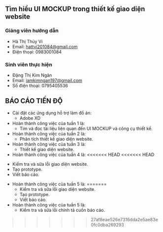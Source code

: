 ## Tìm hiểu UI MOCKUP trong thiết kế giao diện website ##
### Giảng viên hướng dẫn ###
  - Hà Thị Thúy Vi
  - Email: hattvi201084@gmail.com
  - Điện thoại: 0983001084
### Sinh viên thực hiện ###
  - Đặng Thị Kim Ngân
  - Email: iamkimngan197@gmail.com
  - Số điện thoại: 0795405536
## BÁO CÁO TIẾN ĐỘ ##
- Cài đặt các ứng dụng hỗ trợ làm đồ án:
  + Adobe XD
- Hoàn thành công việc của tuần 1 là:
  + Tìm và đọc tài liệu liên quan đến UI MOCKUP và công cụ thiết kế.
- Hoàn thành công việc của tuần 2 là:
  + Phân tích thiết kế giao diện website.
- Hoàn thành công việc của tuần 3 là:
  + Thiết kế giao diện website.
- Hoàn thành công việc của tuần 4 là:
<<<<<<< HEAD
<<<<<<< HEAD
 + Kiểm tra và sữa lỗi giao diện website.
 + Tạo prototype.
 + Viết báo cáo.
- Hoàn thành công việc của tuần 5 là: 
=======
  + Kiểm tra và sữa lỗi giao diện website.
  + Tạo prototype.
  + Viết báo cáo.
- Hoàn thành công việc của tuần 5 là:
  + Kiểm tra và sữa lỗi chính tả cuốn báo cáo.
    

>>>>>>> 27af8eae526e7316dda2e5ae83e0fc0dba269293
